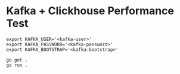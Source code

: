 # Kafka + Clickhouse Performance Test

```
export KAFKA_USER='<kafka-user>'
export KAFKA_PASSWORD='<kafka-password>'
export KAFKA_BOOTSTRAP='<kafka-bootstrap>'

go get .
go run .
```